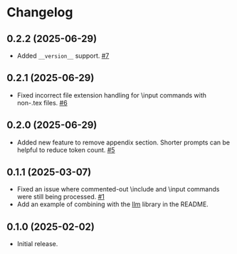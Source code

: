 # Changelog

## 0.2.2 (2025-06-29)
- Added `__version__` support. [#7](https://github.com/takashiishida/arxiv-to-prompt/issues/7)

## 0.2.1 (2025-06-29)
- Fixed incorrect file extension handling for \input commands with non-.tex files. [#6](https://github.com/takashiishida/arxiv-to-prompt/issues/6)

## 0.2.0 (2025-06-29)
- Added new feature to remove appendix section. Shorter prompts can be helpful to reduce token count. [#5](https://github.com/takashiishida/arxiv-to-prompt/issues/5)

## 0.1.1 (2025-03-07)
- Fixed an issue where commented-out \include and \input commands were still being processed. [#1](https://github.com/takashiishida/arxiv-to-prompt/issues/1)
- Add an example of combining with the [llm](https://github.com/simonw/llm) library in the README.

## 0.1.0 (2025-02-02)
- Initial release.